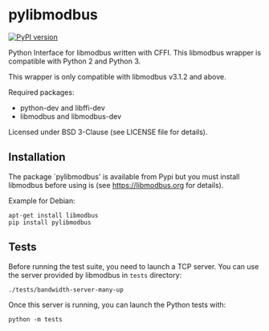 # pylibmodbus

[![PyPI version](https://badge.fury.io/py/pylibmodbus.svg)](https://badge.fury.io/py/pylibmodbus)

Python Interface for libmodbus written with CFFI.
This libmodbus wrapper is compatible with Python 2 and Python 3.

This wrapper is only compatible with libmodbus v3.1.2 and above.

Required packages:

- python-dev and libffi-dev
- libmodbus and libmodbus-dev

Licensed under BSD 3-Clause (see LICENSE file for details).

## Installation

The package `pylibmodbus' is available from Pypi but you must install libmodbus
before using is (see <https://libmodbus.org> for details).

Example for Debian:

```shell
apt-get install libmodbus
pip install pylibmodbus
```

## Tests

Before running the test suite, you need to launch a TCP server.
You can use the server provided by libmodbus in `tests` directory:

```shell
./tests/bandwidth-server-many-up
```

Once this server is running, you can launch the Python tests with:

```shell
python -m tests
```
